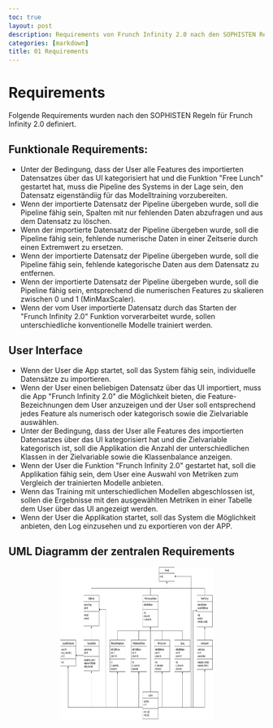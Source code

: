 ```yaml
---
toc: true
layout: post
description: Requirements von Frunch Infinity 2.0 nach den SOPHISTEN Regeln.
categories: [markdown]
title: 01 Requirements
---
```


# Requirements
Folgende Requirements wurden nach den SOPHISTEN Regeln für Frunch Infinity 2.0 definiert.

## Funktionale Requirements:
- Unter der Bedingung, dass der User alle Features des importierten Datensatzes über das UI kategorisiert hat und die Funktion "Free Lunch" gestartet hat, muss die Pipeline des Systems in der Lage sein, den Datensatz eigenständiig für das Modelltraining vorzubereiten.
- Wenn der importierte Datensatz der Pipeline übergeben wurde, soll die Pipeline fähig sein, Spalten mit nur fehlenden Daten abzufragen und aus dem Datensatz zu löschen. 
- Wenn der importierte Datensatz der Pipeline übergeben wurde, soll die Pipeline fähig sein, fehlende numerische Daten in einer Zeitserie durch einen Extremwert zu ersetzen.
- Wenn der importierte Datensatz der Pipeline übergeben wurde, soll die Pipeline fähig sein, fehlende kategorische Daten aus dem Datensatz zu entfernen.
- Wenn der importierte Datensatz der Pipeline übergeben wurde, soll die Pipeline fähig sein, entsprechend die numerischen Features zu skalieren zwischen 0 und 1 (MinMaxScaler).
- Wenn der vom User importierte Datensatz durch das Starten der "Frunch Infinity 2.0" Funktion vorverarbeitet wurde, sollen unterschiedliche konventionelle Modelle trainiert werden.

## User Interface

- Wenn der User die App startet, soll das System fähig sein, individuelle Datensätze zu importieren.
- Wenn der User einen beliebigen Datensatz über das UI importiert, muss die App "Frunch Infinity 2.0" die Möglichkeit bieten, die Feature-Bezeichnungen dem User anzuzeigen und der User soll entsprechend jedes Feature als numerisch oder kategorisch sowie die Zielvariable auswählen.
- Unter der Bedingung, dass der User alle Features des importierten Datensatzes über das UI kategorisiert hat und die Zielvariable kategorisch ist, soll die Applikation die Anzahl der unterschiedlichen Klassen in der Zielvariable sowie die Klassenbalance anzeigen.
- Wenn der User die Funktion "Frunch Infinity 2.0" gestartet hat, soll die Applikation fähig sein, dem User eine Auswahl von Metriken zum Vergleich der trainierten Modelle anbieten.
- Wenn das Training mit unterschiedlichen Modellen abgeschlossen ist, sollen die Ergebnisse mit den ausgewählten Metriken in einer Tabelle dem User über das UI angezeigt werden. 
- Wenn der User die Applikation startet, soll das System die Möglichkeit anbieten, den Log einzusehen und zu exportieren von der APP.

## UML Diagramm der zentralen Requirements
<p align="center">
    <img 
      width="300"
      height="300"
      src="./diagrams/UML_requirements.svg"
    >
</p>
